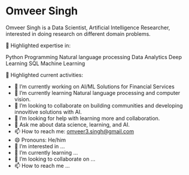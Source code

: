 # Omveer Singh

Omveer Singh is a Data Scientist, Artificial Intelligence Researcher, interested in doing research on different domain problems.

📌 Highlighted expertise in:

Python Programming
Natural language processing
Data Analytics
Deep Learning
SQL
Machine Learning

📌 Highlighted current activities:

- 🔭 I’m currently working on AI/ML Solutions for Financial Services
- 🌱 I’m currently learning Natural language processing and computer vision.
- 👯 I’m looking to collaborate on building communities and developing innovitive solutions with AI.
- 🤔 I’m looking for help with learning more and collaboration.
- 💬 Ask me about data science, learning, and AI.
- 📫 How to reach me: omveer3.singh@gmail.com
- 😄 Pronouns: He/him
- 👀 I’m interested in ...
- 🌱 I’m currently learning ...
- 💞️ I’m looking to collaborate on ...
- 📫 How to reach me ...

<!---
omveersinghiitdelhi/omveersinghiitdelhi is a ✨ special ✨ repository because its `README.md` (this file) appears on your GitHub profile.
You can click the Preview link to take a look at your changes.
--->
